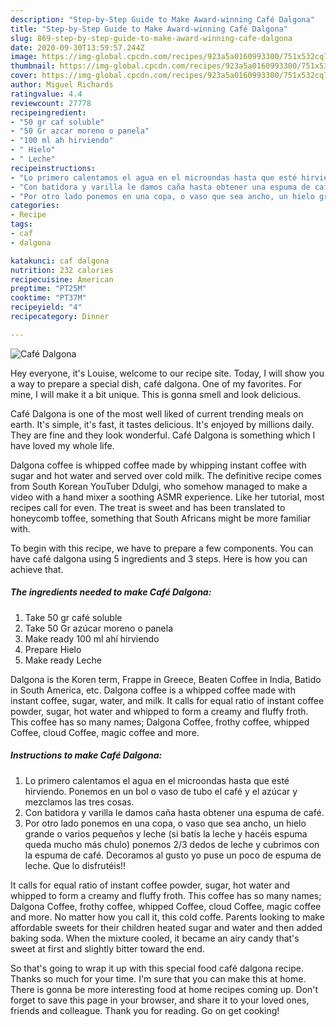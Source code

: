 ```yaml
---
description: "Step-by-Step Guide to Make Award-winning Café Dalgona"
title: "Step-by-Step Guide to Make Award-winning Café Dalgona"
slug: 869-step-by-step-guide-to-make-award-winning-cafe-dalgona
date: 2020-09-30T13:59:57.244Z
image: https://img-global.cpcdn.com/recipes/923a5a0160993300/751x532cq70/cafe-dalgona-foto-principal.jpg
thumbnail: https://img-global.cpcdn.com/recipes/923a5a0160993300/751x532cq70/cafe-dalgona-foto-principal.jpg
cover: https://img-global.cpcdn.com/recipes/923a5a0160993300/751x532cq70/cafe-dalgona-foto-principal.jpg
author: Miguel Richards
ratingvalue: 4.4
reviewcount: 27778
recipeingredient:
- "50 gr caf soluble"
- "50 Gr azcar moreno o panela"
- "100 ml ah hirviendo"
- " Hielo"
- " Leche"
recipeinstructions:
- "Lo primero calentamos el agua en el microondas hasta que esté hirviendo. Ponemos en un bol o vaso de tubo el café y el azúcar y mezclamos las tres cosas."
- "Con batidora y varilla le damos caña hasta obtener una espuma de café."
- "Por otro lado ponemos en una copa, o vaso que sea ancho, un hielo grande o varios pequeños y leche (si batís la leche y hacéis espuma queda mucho más chulo) ponemos 2/3 dedos de leche y cubrimos con la espuma de café. Decoramos al gusto yo puse un poco de espuma de leche. Que lo disfrutéis!!"
categories:
- Recipe
tags:
- caf
- dalgona

katakunci: caf dalgona 
nutrition: 232 calories
recipecuisine: American
preptime: "PT25M"
cooktime: "PT37M"
recipeyield: "4"
recipecategory: Dinner

---
```



![Café Dalgona](https://img-global.cpcdn.com/recipes/923a5a0160993300/751x532cq70/cafe-dalgona-foto-principal.jpg)

Hey everyone, it's Louise, welcome to our recipe site. Today, I will show you a way to prepare a special dish, café dalgona. One of my favorites. For mine, I will make it a bit unique. This is gonna smell and look delicious.

Café Dalgona is one of the most well liked of current trending meals on earth. It's simple, it's fast, it tastes delicious. It's enjoyed by millions daily. They are fine and they look wonderful. Café Dalgona is something which I have loved my whole life.

Dalgona coffee is whipped coffee made by whipping instant coffee with sugar and hot water and served over cold milk. The definitive recipe comes from South Korean YouTuber Ddulgi, who somehow managed to make a video with a hand mixer a soothing ASMR experience. Like her tutorial, most recipes call for even. The treat is sweet and has been translated to honeycomb toffee, something that South Africans might be more familiar with.


To begin with this recipe, we have to prepare a few components. You can have café dalgona using 5 ingredients and 3 steps. Here is how you can achieve that.

<!--inarticleads1-->

##### The ingredients needed to make Café Dalgona:

1. Take 50 gr café soluble
1. Take 50 Gr azúcar moreno o panela
1. Make ready 100 ml ahí hirviendo
1. Prepare  Hielo
1. Make ready  Leche


Dalgona is the Koren term, Frappe in Greece, Beaten Coffee in India, Batido in South America, etc. Dalgona coffee is a whipped coffee made with instant coffee, sugar, water, and milk. It calls for equal ratio of instant coffee powder, sugar, hot water and whipped to form a creamy and fluffy froth. This coffee has so many names; Dalgona Coffee, frothy coffee, whipped Coffee, cloud Coffee, magic coffee and more. 

<!--inarticleads2-->

##### Instructions to make Café Dalgona:

1. Lo primero calentamos el agua en el microondas hasta que esté hirviendo. Ponemos en un bol o vaso de tubo el café y el azúcar y mezclamos las tres cosas.
1. Con batidora y varilla le damos caña hasta obtener una espuma de café.
1. Por otro lado ponemos en una copa, o vaso que sea ancho, un hielo grande o varios pequeños y leche (si batís la leche y hacéis espuma queda mucho más chulo) ponemos 2/3 dedos de leche y cubrimos con la espuma de café. Decoramos al gusto yo puse un poco de espuma de leche. Que lo disfrutéis!!


It calls for equal ratio of instant coffee powder, sugar, hot water and whipped to form a creamy and fluffy froth. This coffee has so many names; Dalgona Coffee, frothy coffee, whipped Coffee, cloud Coffee, magic coffee and more. No matter how you call it, this cold coffe. Parents looking to make affordable sweets for their children heated sugar and water and then added baking soda. When the mixture cooled, it became an airy candy that&#39;s sweet at first and slightly bitter toward the end. 

So that's going to wrap it up with this special food café dalgona recipe. Thanks so much for your time. I'm sure that you can make this at home. There is gonna be more interesting food at home recipes coming up. Don't forget to save this page in your browser, and share it to your loved ones, friends and colleague. Thank you for reading. Go on get cooking!

